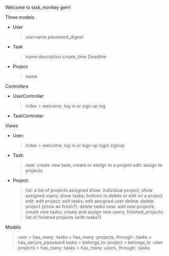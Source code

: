 Welcome to task_monkey gem!

Three models
- User
    > username
    > password_digest
- Task
    > name
    > descrption
    > create_time
    > Deadline
- Project
    > name

Controllers
- UserController
    > index
        > welcome; log in or sign up
    > log
- TaskController

Views
- User:
    > index
        > welcome; log in or sign up
    > login
    > signup
- Task:
    > new: create new task; create or assign to a project
    > edit: assign to projects
- Project:
    > list: a list of projects assigned
    > show: individual project; show assigned users; show tasks; buttons to delete or edit on a project
    > edit: edit project; edit tasks; edit assigned user
    > delete: delete project (show as finish?); delete tasks
    > new: add new projects; create new tasks; create and assign new users; 
    > finished_projects: list of finished projects (with tasks?)

Models
> user
    > has_many :tasks
    > has_many :projects, through: :tasks
    > has_secure_password
> tasks
    > belongs_to :project
    > belongs_to :user
> projects
    > has_many :tasks
    > has_many :users, through: :tasks

